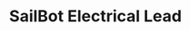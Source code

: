 ---
layout: experience
title: SailBot Electrical Lead
short: sailbot
where: [Olin College, 'http://www.olin.edu']

dates: ['9/2/2013', '5/12/2014']

track: leadership
---